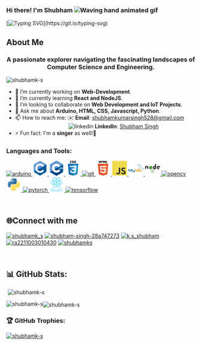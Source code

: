 ### Hi there! I'm Shubham <img src="https://raw.githubusercontent.com/nixin72/nixin72/master/wave.gif" alt="Waving hand animated gif" height="45" width="45" />

[![Typing SVG](https://readme-typing-svg.demolab.com?font=Dancing+Script&size=30&pause=1000&color=F7831B&center=true&vCenter=true&random=false&width=435&lines=Welcome+to+my+Github+profile!;I'm+an+Embedded+Systems+Designer;And+a+Front-End+Developer!)](https://git.io/typing-svg)

## About Me
<h3 align="center">A passionate explorer navigating the fascinating landscapes of Computer Science and Engineering.</h3>

<p align="left"> <img src="https://komarev.com/ghpvc/?username=shubhamk-s&label=Profile%20views&color=0e75b6&style=flat" alt="shubhamk-s" /> </p>

- 🔭 I’m currently working on **Web-Development**.
- 🌱 I’m currently learning **React and NodeJS**.
- 👯 I’m looking to collaborate on **Web Development and IoT Projects**.
- 💬 Ask me about **Arduino, HTML, CSS, Javascript, Python**.
- 📫 How to reach me: 
      ✉️ **Email**: shubhamkumarsingh528@gmail.com <br>
&nbsp;&nbsp;&nbsp;&nbsp;&nbsp;&nbsp;&nbsp;&nbsp;&nbsp;&nbsp;&nbsp;&nbsp;&nbsp;&nbsp;&nbsp;&nbsp;&nbsp;&nbsp;&nbsp;&nbsp;&nbsp;&nbsp;&nbsp;&nbsp;&nbsp;&nbsp;&nbsp;&nbsp;&nbsp;&nbsp;&nbsp;&nbsp;&nbsp;&nbsp;&nbsp;&nbsp;<img src="https://i.stack.imgur.com/gVE0j.png" alt="linkedin"> **LinkedIn**: <a href="https://www.linkedin.com/in/shubham-singh-28a747273/"> Shubham Singh </a></pre>
- ⚡ Fun fact: I'm a **singer** as well!🎤

<h3 align="left">Languages and Tools:</h3>
<p align="left"> <a href="https://www.arduino.cc/" target="_blank" rel="noreferrer"> <img src="https://cdn.worldvectorlogo.com/logos/arduino-1.svg" alt="arduino" width="40" height="40"/> </a> <a href="https://www.cprogramming.com/" target="_blank" rel="noreferrer"> <img src="https://raw.githubusercontent.com/devicons/devicon/master/icons/c/c-original.svg" alt="c" width="40" height="40"/> </a> <a href="https://www.w3schools.com/cpp/" target="_blank" rel="noreferrer"> <img src="https://raw.githubusercontent.com/devicons/devicon/master/icons/cplusplus/cplusplus-original.svg" alt="cplusplus" width="40" height="40"/> </a> <a href="https://www.w3schools.com/css/" target="_blank" rel="noreferrer"> <img src="https://raw.githubusercontent.com/devicons/devicon/master/icons/css3/css3-original-wordmark.svg" alt="css3" width="40" height="40"/> </a> <a href="https://git-scm.com/" target="_blank" rel="noreferrer"> <img src="https://www.vectorlogo.zone/logos/git-scm/git-scm-icon.svg" alt="git" width="40" height="40"/> </a> <a href="https://www.w3.org/html/" target="_blank" rel="noreferrer"> <img src="https://raw.githubusercontent.com/devicons/devicon/master/icons/html5/html5-original-wordmark.svg" alt="html5" width="40" height="40"/> </a> <a href="https://developer.mozilla.org/en-US/docs/Web/JavaScript" target="_blank" rel="noreferrer"> <img src="https://raw.githubusercontent.com/devicons/devicon/master/icons/javascript/javascript-original.svg" alt="javascript" width="40" height="40"/> </a> <a href="https://www.mysql.com/" target="_blank" rel="noreferrer"> <img src="https://raw.githubusercontent.com/devicons/devicon/master/icons/mysql/mysql-original-wordmark.svg" alt="mysql" width="40" height="40"/> </a> <a href="https://nodejs.org" target="_blank" rel="noreferrer"> <img src="https://raw.githubusercontent.com/devicons/devicon/master/icons/nodejs/nodejs-original-wordmark.svg" alt="nodejs" width="40" height="40"/> </a> <a href="https://opencv.org/" target="_blank" rel="noreferrer"> <img src="https://www.vectorlogo.zone/logos/opencv/opencv-icon.svg" alt="opencv" width="40" height="40"/> </a> <a href="https://www.python.org" target="_blank" rel="noreferrer"> <img src="https://raw.githubusercontent.com/devicons/devicon/master/icons/python/python-original.svg" alt="python" width="40" height="40"/> </a> <a href="https://pytorch.org/" target="_blank" rel="noreferrer"> <img src="https://www.vectorlogo.zone/logos/pytorch/pytorch-icon.svg" alt="pytorch" width="40" height="40"/> </a> <a href="https://reactjs.org/" target="_blank" rel="noreferrer"> <img src="https://raw.githubusercontent.com/devicons/devicon/master/icons/react/react-original-wordmark.svg" alt="react" width="40" height="40"/> </a> <a href="https://www.tensorflow.org" target="_blank" rel="noreferrer"> <img src="https://www.vectorlogo.zone/logos/tensorflow/tensorflow-icon.svg" alt="tensorflow" width="40" height="40"/> </a> </p>
<br>

## 🌐Connect with me
<p align="left">
<a href="https://twitter.com/shubhamk_s" target="blank"><img align="center" src="https://raw.githubusercontent.com/rahuldkjain/github-profile-readme-generator/master/src/images/icons/Social/twitter.svg" alt="shubhamk_s" height="30" width="40" /></a>
<a href="https://linkedin.com/in/shubham-singh-28a747273" target="blank"><img align="center" src="https://raw.githubusercontent.com/rahuldkjain/github-profile-readme-generator/master/src/images/icons/Social/linked-in-alt.svg" alt="shubham-singh-28a747273" height="30" width="40" /></a>
<a href="https://instagram.com/k.s_shubham" target="blank"><img align="center" src="https://raw.githubusercontent.com/rahuldkjain/github-profile-readme-generator/master/src/images/icons/Social/instagram.svg" alt="k.s_shubham" height="30" width="40" /></a>
<a href="https://www.hackerrank.com/ra2211003010430" target="blank"><img align="center" src="https://raw.githubusercontent.com/rahuldkjain/github-profile-readme-generator/master/src/images/icons/Social/hackerrank.svg" alt="ra2211003010430" height="30" width="40" /></a>
<a href="https://discord.gg/shubhamks" target="blank"><img align="center" src="https://raw.githubusercontent.com/rahuldkjain/github-profile-readme-generator/master/src/images/icons/Social/discord.svg" alt="shubhamks" height="30" width="40" /></a>
</p>
<br>

## 📊 GitHub Stats:

<p>&nbsp;<img align="center" src="https://github-readme-stats.vercel.app/api?username=shubhamk-s&show_icons=true&theme=radical&locale=en" alt="shubhamk-s" /></p>

<p><img align="left" src="https://github-readme-stats.vercel.app/api/top-langs?username=shubhamk-s&show_icons=true&theme=tokyonight&locale=en&layout=compact" alt="shubhamk-s" /></p>

<p><img align="center" src="https://github-readme-streak-stats.herokuapp.com/?user=shubhamk-s&theme=highcontrast" alt="shubhamk-s" /></p>

### 🏆 GitHub Trophies:

<p align="left"> <a href="https://github.com/ryo-ma/github-profile-trophy"><img src="https://github-profile-trophy.vercel.app/?username=shubhamk-s" alt="shubhamk-s" /></a> </p>
